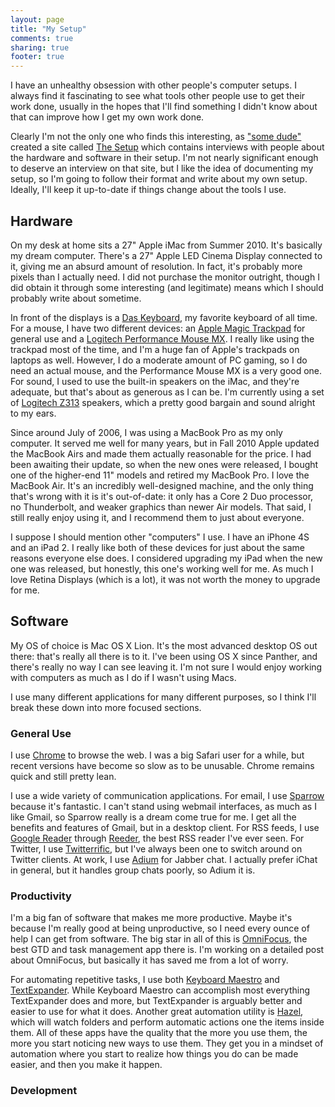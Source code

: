 ```yaml
---
layout: page
title: "My Setup"
comments: true
sharing: true
footer: true
---
```


I have an unhealthy obsession with other people's computer setups. I always find it fascinating to see what tools other people use to get their work done, usually in the hopes that I'll find something I didn't know about that can improve how I get my own work done.

Clearly I'm not the only one who finds this interesting, as ["some dude"][sd] created a site called [The Setup][setup] which contains interviews with people about the hardware and software in their setup. I'm not nearly significant enough to deserve an interview on that site, but I like the idea of documenting my setup, so I'm going to follow their format and write about my own setup. Ideally, I'll keep it up-to-date if things change about the tools I use.

[sd]: http://usesthis.com/about/
[setup]: http://usesthis.com

## Hardware

On my desk at home sits a 27" Apple iMac from Summer 2010. It's basically my dream computer. There's a 27" Apple LED Cinema Display connected to it, giving me an absurd amount of resolution. In fact, it's probably more pixels than I actually need. I did not purchase the monitor outright, though I did obtain it through some interesting (and legitimate) means which I should probably write about sometime.

In front of the displays is a [Das Keyboard][das], my favorite keyboard of all time. For a mouse, I have two different devices: an [Apple Magic Trackpad][trackpad] for general use and a [Logitech Performance Mouse MX][mouse]. I really like using the trackpad most of the time, and I'm a huge fan of Apple's trackpads on laptops as well. However, I do a moderate amount of PC gaming, so I do need an actual mouse, and the Performance Mouse MX is a very good one. For sound, I used to use the built-in speakers on the iMac, and they're adequate, but that's about as generous as I can be. I'm currently using a set of [Logitech Z313][speakers] speakers, which a pretty good bargain and sound alright to my ears.

[das]: /blog/2012/05/03/das-keyboard/
[trackpad]: http://www.apple.com/magictrackpad/
[mouse]: http://www.logitech.com/mice-pointers/mice/devices/5845
[speakers]: http://www.logitech.com/en-us/speakers-audio/home-pc-speakers/devices/speaker-system-z313

Since around July of 2006, I was using a MacBook Pro as my only computer. It served me well for many years, but in Fall 2010 Apple updated the MacBook Airs and made them actually reasonable for the price. I had been awaiting their update, so when the new ones were released, I bought one of the higher-end 11" models and retired my MacBook Pro. I love the MacBook Air. It's an incredibly well-designed machine, and the only thing that's wrong with it is it's out-of-date: it only has a Core 2 Duo processor, no Thunderbolt, and weaker graphics than newer Air models. That said, I still really enjoy using it, and I recommend them to just about everyone.

I suppose I should mention other "computers" I use. I have an iPhone 4S and an iPad 2. I really like both of these devices for just about the same reasons everyone else does. I considered upgrading my iPad when the new one was released, but honestly, this one's working well for me. As much I love Retina Displays (which is a lot), it was not worth the money to upgrade for me.

## Software

My OS of choice is Mac OS X Lion. It's the most advanced desktop OS out there: that's really all there is to it. I've been using OS X since Panther, and there's really no way I can see leaving it. I'm not sure I would enjoy working with computers as much as I do if I wasn't using Macs.

I use many different applications for many different purposes, so I think I'll break these down into more focused sections.

### General Use

I use [Chrome][] to browse the web. I was a big Safari user for a while, but recent versions have become so slow as to be unusable. Chrome remains quick and still pretty lean.

[chrome]: http://www.google.com/chrome

I use a wide variety of communication applications. For email, I use [Sparrow][] because it's fantastic. I can't stand using webmail interfaces, as much as I like Gmail, so Sparrow really is a dream come true for me. I get all the benefits and features of Gmail, but in a desktop client. For RSS feeds, I use [Google Reader][reader] through [Reeder][reeder], the best RSS reader I've ever seen. For Twitter, I use [Twitterrific][], but I've always been one to switch around on Twitter clients. At work, I use [Adium][] for Jabber chat. I actually prefer iChat in general, but it handles group chats poorly, so Adium it is.

[sparrow]: http://sparrowmailapp.com/
[reader]: http://google.com/reader
[reeder]: http://reederapp.com/
[twitterrific]: http://iconfactory.com/software/twitterrific
[adium]: http://adium.im/

### Productivity

I'm a big fan of software that makes me more productive. Maybe it's because I'm really good at being unproductive, so I need every ounce of help I can get from software. The big star in all of this is [OmniFocus][], the best GTD and task management app there is. I'm working on a detailed post about OmniFocus, but basically it has saved me from a lot of worry.

[omnifocus]: http://www.omnigroup.com/products/omnifocus/

For automating repetitive tasks, I use both [Keyboard Maestro][km] and [TextExpander][te]. While Keyboard Maestro can accomplish most everything TextExpander does and more, but TextExpander is arguably better and easier to use for what it does. Another great automation utility is [Hazel][], which will watch folders and perform automatic actions one the items inside them. All of these apps have the quality that the more you use them, the more you start noticing new ways to use them. They get you in a mindset of automation where you start to realize how things you do can be made easier, and then you make it happen.

[km]: http://www.keyboardmaestro.com/main/
[te]: http://smilesoftware.com/TextExpander/
[hazel]: http://www.noodlesoft.com/hazel

### Development

